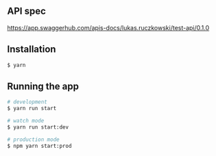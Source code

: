## API spec

https://app.swaggerhub.com/apis-docs/lukas.ruczkowski/test-api/0.1.0

## Installation

```bash
$ yarn
```

## Running the app

```bash
# development
$ yarn run start

# watch mode
$ yarn run start:dev

# production mode
$ npm yarn start:prod
```
